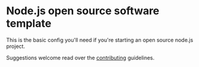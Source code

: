 # Node.js open source software template

This is the basic config you'll need if you're starting an open source node.js project.

Suggestions welcome read over the [contributing](/CONTRIBUTING.md) guidelines.
